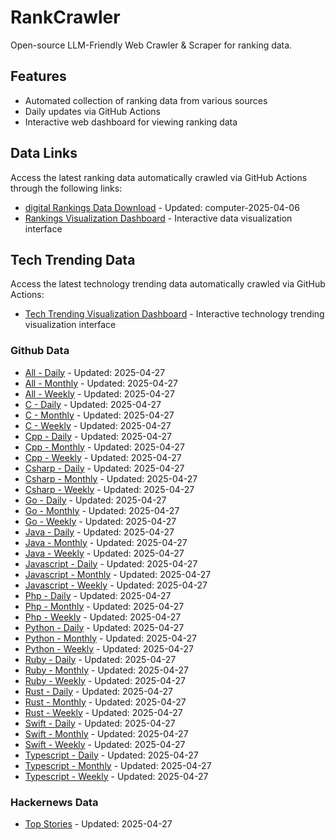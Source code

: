 # RankCrawler

Open-source LLM-Friendly Web Crawler & Scraper for ranking data.

## Features

* Automated collection of ranking data from various sources
* Daily updates via GitHub Actions
* Interactive web dashboard for viewing ranking data


## Data Links

Access the latest ranking data automatically crawled via GitHub Actions through the following links:

* [digital Rankings Data Download](https://github.com/chenjy16/RankCrawler/blob/main/data/1688/digital_computer_2025-04-06.json) - Updated: computer-2025-04-06
* [Rankings Visualization Dashboard](https://chenjy16.github.io/RankCrawler/1688_rankings.html) - Interactive data visualization interface




## Tech Trending Data

Access the latest technology trending data automatically crawled via GitHub Actions:

* [Tech Trending Visualization Dashboard](https://chenjy16.github.io/RankCrawler/tech_trending.html) - Interactive technology trending visualization interface

### Github Data

* [All - Daily](https://github.com/chenjy16/RankCrawler/blob/main/data/github/github_all_daily_2025-04-27.json) - Updated: 2025-04-27
* [All - Monthly](https://github.com/chenjy16/RankCrawler/blob/main/data/github/github_all_monthly_2025-04-27.json) - Updated: 2025-04-27
* [All - Weekly](https://github.com/chenjy16/RankCrawler/blob/main/data/github/github_all_weekly_2025-04-27.json) - Updated: 2025-04-27
* [C - Daily](https://github.com/chenjy16/RankCrawler/blob/main/data/github/github_c_daily_2025-04-27.json) - Updated: 2025-04-27
* [C - Monthly](https://github.com/chenjy16/RankCrawler/blob/main/data/github/github_c_monthly_2025-04-27.json) - Updated: 2025-04-27
* [C - Weekly](https://github.com/chenjy16/RankCrawler/blob/main/data/github/github_c_weekly_2025-04-27.json) - Updated: 2025-04-27
* [Cpp - Daily](https://github.com/chenjy16/RankCrawler/blob/main/data/github/github_cpp_daily_2025-04-27.json) - Updated: 2025-04-27
* [Cpp - Monthly](https://github.com/chenjy16/RankCrawler/blob/main/data/github/github_cpp_monthly_2025-04-27.json) - Updated: 2025-04-27
* [Cpp - Weekly](https://github.com/chenjy16/RankCrawler/blob/main/data/github/github_cpp_weekly_2025-04-27.json) - Updated: 2025-04-27
* [Csharp - Daily](https://github.com/chenjy16/RankCrawler/blob/main/data/github/github_csharp_daily_2025-04-27.json) - Updated: 2025-04-27
* [Csharp - Monthly](https://github.com/chenjy16/RankCrawler/blob/main/data/github/github_csharp_monthly_2025-04-27.json) - Updated: 2025-04-27
* [Csharp - Weekly](https://github.com/chenjy16/RankCrawler/blob/main/data/github/github_csharp_weekly_2025-04-27.json) - Updated: 2025-04-27
* [Go - Daily](https://github.com/chenjy16/RankCrawler/blob/main/data/github/github_go_daily_2025-04-27.json) - Updated: 2025-04-27
* [Go - Monthly](https://github.com/chenjy16/RankCrawler/blob/main/data/github/github_go_monthly_2025-04-27.json) - Updated: 2025-04-27
* [Go - Weekly](https://github.com/chenjy16/RankCrawler/blob/main/data/github/github_go_weekly_2025-04-27.json) - Updated: 2025-04-27
* [Java - Daily](https://github.com/chenjy16/RankCrawler/blob/main/data/github/github_java_daily_2025-04-27.json) - Updated: 2025-04-27
* [Java - Monthly](https://github.com/chenjy16/RankCrawler/blob/main/data/github/github_java_monthly_2025-04-27.json) - Updated: 2025-04-27
* [Java - Weekly](https://github.com/chenjy16/RankCrawler/blob/main/data/github/github_java_weekly_2025-04-27.json) - Updated: 2025-04-27
* [Javascript - Daily](https://github.com/chenjy16/RankCrawler/blob/main/data/github/github_javascript_daily_2025-04-27.json) - Updated: 2025-04-27
* [Javascript - Monthly](https://github.com/chenjy16/RankCrawler/blob/main/data/github/github_javascript_monthly_2025-04-27.json) - Updated: 2025-04-27
* [Javascript - Weekly](https://github.com/chenjy16/RankCrawler/blob/main/data/github/github_javascript_weekly_2025-04-27.json) - Updated: 2025-04-27
* [Php - Daily](https://github.com/chenjy16/RankCrawler/blob/main/data/github/github_php_daily_2025-04-27.json) - Updated: 2025-04-27
* [Php - Monthly](https://github.com/chenjy16/RankCrawler/blob/main/data/github/github_php_monthly_2025-04-27.json) - Updated: 2025-04-27
* [Php - Weekly](https://github.com/chenjy16/RankCrawler/blob/main/data/github/github_php_weekly_2025-04-27.json) - Updated: 2025-04-27
* [Python - Daily](https://github.com/chenjy16/RankCrawler/blob/main/data/github/github_python_daily_2025-04-27.json) - Updated: 2025-04-27
* [Python - Monthly](https://github.com/chenjy16/RankCrawler/blob/main/data/github/github_python_monthly_2025-04-27.json) - Updated: 2025-04-27
* [Python - Weekly](https://github.com/chenjy16/RankCrawler/blob/main/data/github/github_python_weekly_2025-04-27.json) - Updated: 2025-04-27
* [Ruby - Daily](https://github.com/chenjy16/RankCrawler/blob/main/data/github/github_ruby_daily_2025-04-27.json) - Updated: 2025-04-27
* [Ruby - Monthly](https://github.com/chenjy16/RankCrawler/blob/main/data/github/github_ruby_monthly_2025-04-27.json) - Updated: 2025-04-27
* [Ruby - Weekly](https://github.com/chenjy16/RankCrawler/blob/main/data/github/github_ruby_weekly_2025-04-27.json) - Updated: 2025-04-27
* [Rust - Daily](https://github.com/chenjy16/RankCrawler/blob/main/data/github/github_rust_daily_2025-04-27.json) - Updated: 2025-04-27
* [Rust - Monthly](https://github.com/chenjy16/RankCrawler/blob/main/data/github/github_rust_monthly_2025-04-27.json) - Updated: 2025-04-27
* [Rust - Weekly](https://github.com/chenjy16/RankCrawler/blob/main/data/github/github_rust_weekly_2025-04-27.json) - Updated: 2025-04-27
* [Swift - Daily](https://github.com/chenjy16/RankCrawler/blob/main/data/github/github_swift_daily_2025-04-27.json) - Updated: 2025-04-27
* [Swift - Monthly](https://github.com/chenjy16/RankCrawler/blob/main/data/github/github_swift_monthly_2025-04-27.json) - Updated: 2025-04-27
* [Swift - Weekly](https://github.com/chenjy16/RankCrawler/blob/main/data/github/github_swift_weekly_2025-04-27.json) - Updated: 2025-04-27
* [Typescript - Daily](https://github.com/chenjy16/RankCrawler/blob/main/data/github/github_typescript_daily_2025-04-27.json) - Updated: 2025-04-27
* [Typescript - Monthly](https://github.com/chenjy16/RankCrawler/blob/main/data/github/github_typescript_monthly_2025-04-27.json) - Updated: 2025-04-27
* [Typescript - Weekly](https://github.com/chenjy16/RankCrawler/blob/main/data/github/github_typescript_weekly_2025-04-27.json) - Updated: 2025-04-27

### Hackernews Data

* [Top Stories](https://github.com/chenjy16/RankCrawler/blob/main/data/hackernews/hackernews_top_2025-04-27.json) - Updated: 2025-04-27


